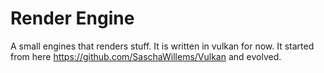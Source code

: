 # Render Engine
A small engines that renders stuff. 
It is written in vulkan for now. It started from here https://github.com/SaschaWillems/Vulkan and evolved.


